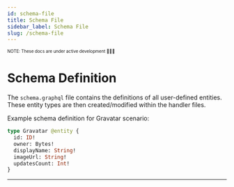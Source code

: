 ```yaml
---
id: schema-file
title: Schema File
sidebar_label: Schema File
slug: /schema-file
---
```


<sub><sup> NOTE: These docs are under active development 👷‍♀️👷 </sup></sub>

# Schema Definition

The `schema.graphql` file contains the definitions of all user-defined entities. These entity types are then created/modified within the handler files.

Example schema definition for Gravatar scenario:

```graphql
type Gravatar @entity {
  id: ID!
  owner: Bytes!
  displayName: String!
  imageUrl: String!
  updatesCount: Int!
}
```

---